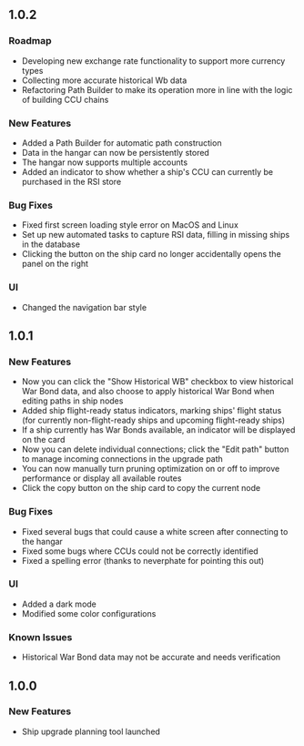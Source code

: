 ## 1.0.2

### Roadmap

- Developing new exchange rate functionality to support more currency types
- Collecting more accurate historical Wb data
- Refactoring Path Builder to make its operation more in line with the logic of building CCU chains

### New Features

- Added a Path Builder for automatic path construction
- Data in the hangar can now be persistently stored
- The hangar now supports multiple accounts
- Added an indicator to show whether a ship's CCU can currently be purchased in the RSI store

### Bug Fixes

- Fixed first screen loading style error on MacOS and Linux
- Set up new automated tasks to capture RSI data, filling in missing ships in the database
- Clicking the button on the ship card no longer accidentally opens the panel on the right

### UI

- Changed the navigation bar style

## 1.0.1

### New Features

- Now you can click the "Show Historical WB" checkbox to view historical War Bond data, and also choose to apply historical War Bond when editing paths in ship nodes
- Added ship flight-ready status indicators, marking ships' flight status (for currently non-flight-ready ships and upcoming flight-ready ships)
- If a ship currently has War Bonds available, an indicator will be displayed on the card
- Now you can delete individual connections; click the "Edit path" button to manage incoming connections in the upgrade path
- You can now manually turn pruning optimization on or off to improve performance or display all available routes
- Click the copy button on the ship card to copy the current node

### Bug Fixes

- Fixed several bugs that could cause a white screen after connecting to the hangar
- Fixed some bugs where CCUs could not be correctly identified
- Fixed a spelling error (thanks to neverphate for pointing this out)

### UI

- Added a dark mode
- Modified some color configurations

### Known Issues

- Historical War Bond data may not be accurate and needs verification

## 1.0.0

### New Features

- Ship upgrade planning tool launched

